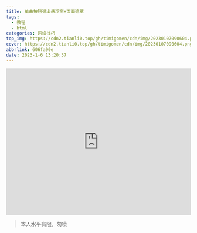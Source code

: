 ```yaml
---
title: 单击按钮弹出悬浮窗+页面遮罩
tags:
  - 教程
  - html
categories: 网络技巧
top_img: https://cdn2.tianli0.top/gh/timigomen/cdn/img/20230107090604.png
cover: https://cdn2.tianli0.top/gh/timigomen/cdn/img/20230107090604.png
abbrlink: 606fa90e
date: 2023-1-6 13:20:37
---
```

<iframe height="400" style="width: 100%;" scrolling="no" title="单击按钮弹出悬浮窗+页面遮罩" src="https://animpen.com/embed/4uNQOf?tab=html,rlt" frameborder="no"  allowtransparency="true" allowfullscreen="true"></iframe>

> 本人水平有限，勿喷